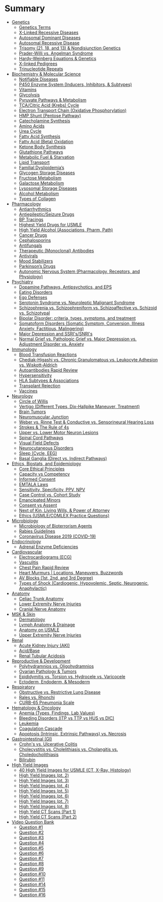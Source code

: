 # Summary

- [Genetics](genetics/index.md)
    - [Genetics Terms](genetics/01.md)
    - [X-Linked Recessive Diseases](genetics/02.md)
    - [Autosomal Dominant Diseases](genetics/03.md)
    - [Autosomal Recessive Disease](genetics/04.md)
    - [Trisomy (21, 18, and 13) & Nondisjunction Genetics](genetics/05.md)
    - [Prader-Willi vs. Angelman Syndrome](genetics/06.md)
    - [Hardy-Weinberg Equations & Genetics](genetics/07.md)
    - [X-linked Pedigrees](genetics/08.md)
    - [Trinucleotide Repeats](genetics/09.md)
- [Biochemistry & Molecular Science](biochemistry/index.md)
    - [Notifiable Diseases](biochemistry/01.md)
    - [P450 Enzyme System (Inducers, Inhibitors, & Subtypes)](biochemistry/02.md)
    - [Vitamins](biochemistry/03.md)
    - [Glycolysis](biochemistry/04.md)
    - [Pyruvate Pathways & Metabolism](biochemistry/05.md)
    - [TCA/Citric Acid (Krebs) Cycle](biochemistry/06.md)
    - [Electron Transport Chain (Oxidative Phosphorylation)](biochemistry/07.md)
    - [HMP Shunt (Pentose Pathway)](biochemistry/08.md)
    - [Catecholamine Synthesis](biochemistry/09.md)
    - [Amino Acids](biochemistry/10.md)
    - [Urea Cycle](biochemistry/11.md)
    - [Fatty Acid Synthesis](biochemistry/12.md)
    - [Fatty Acid (Beta) Oxidation](biochemistry/13.md)
    - [Ketone Body Synthesis](biochemistry/14.md)
    - [Glutathione Pathways](biochemistry/15.md)
    - [Metabolic Fuel & Starvation](biochemistry/16.md)
    - [Lipid Transport](biochemistry/17.md)
    - [Familial Dyslipidemia’s](biochemistry/18.md)
    - [Glycogen Storage Diseases](biochemistry/19.md)
    - [Fructose Metabolism](biochemistry/20.md)
    - [Galactose Metabolism](biochemistry/21.md)
    - [Lysosomal Storage Diseases](biochemistry/22.md)
    - [Alcohol Metabolism](biochemistry/23.md)
    - [Types of Collagen](biochemistry/24.md)
- [Pharmacology](pharmacology/index.md)
    - [Antiarrhythmics](pharmacology/01.md)
    - [Antiepileptic/Seizure Drugs](pharmacology/01.md)
    - [BP Tracings](pharmacology/02.md)
    - [Highest Yield Drugs for USMLE](pharmacology/03.md)
    - [High Yield Alcohol (Associations, Pharm, Path)](pharmacology/04.md)
    - [Cancer Drugs](pharmacology/05.md)
    - [Cephalosporins](pharmacology/06.md)
    - [Antifungals](pharmacology/07.md)
    - [Therapeutic (Monoclonal) Antibodies](pharmacology/08.md)
    - [Antivirals](pharmacology/09.md)
    - [Mood Stabilizers](pharmacology/10.md)
    - [Parkinson’s Drugs](pharmacology/11.md)
    - [Autonomic Nervous System (Pharmacology, Receptors, and Physiology)](pharmacology/12.md)
- [Psychiatry]()
    - [Dopamine Pathways, Antipsychotics, and EPS]()
    - [Eating Disorders]()
    - [Ego Defenses]()
    - [Serotonin Syndrome vs. Neuroleptic Malignant Syndrome]()
    - [Schizophrenia vs. Schizophreniform vs. Schizoaffective vs. Schizoid vs. Schizotypal]()
    - [Bipolar Disorder: criteria, types, symptoms, and treatment]()
    - [Somatoform Disorders (Somatic Symptom, Conversion, Illness Anxiety, Factitious, Malingering)]()
    - [Major Depression and SSRI's/SNRI's]()
    - [Normal Grief vs. Pathologic Grief vs. Major Depression vs. Adjustment Disorder vs. Anxiety]()
- [Immunology]()
    - [Blood Transfusion Reactions]()
    - [Chediak-Higashi vs. Chronic Granulomatous vs. Leukocyte Adhesion vs. Wiskott-Aldrich]()
    - [Autoantibodies Rapid Review]()
    - [Hypersensitivity]()
    - [HLA Subtypes & Associations]()
    - [Transplant Rejection]()
    - [Vaccines]()
- [Neurology]()
    - [Circle of Willis]()
    - [Vertigo (Different Types, Dix-Hallpike Maneuver, Treatment)]()
    - [Brain Tumors]()
    - [Neuromuscular Junction]()
    - [Weber vs. Rinne Test & Conductive vs. Sensorineural Hearing Loss]()
    - [Strokes & The Rule of 4s]()
    - [Upper vs. Lower Motor Neuron Lesions]()
    - [Spinal Cord Pathways]()
    - [Visual Field Defects]()
    - [Neurocutaneous Disorders]()
    - [Sleep (Cycle, EEG)]()
    - [Basal Ganglia (Direct vs. Indirect Pathways)]()
- [Ethics, Biostats, and Epidemiology]()
    - [Core Ethical Principles]()
    - [Capacity vs Competency]()
    - [Informed Consent]()
    - [EMTALA Laws]()
    - [Sensitivity, Specificity, PPV, NPV]()
    - [Case Control vs. Cohort Study]()
    - [Emancipated Minors]()
    - [Consent vs Assent]()
    - [Next of Kin, Living Wills, & Power of Attorney]()
    - [Ethics (USMLE/COMLEX Practice Questions)]()
- [Microbiology]()
    - [Microbiology of Bioterrorism Agents]()
    - [Rabies Guidelines]()
    - [Coronavirus Disease 2019 (COVID-19)]()
- [Endocrinology]()
    - [Adrenal Enzyme Deficiencies]()
- [Cardiovascular]()
    - [Electrocardiograms (ECG)]()
    - [Vasculitis]()
    - [Chest Pain Rapid Review]()
    - [Heart Murmurs | Locations, Maneuvers, Buzzwords]()
    - [AV Blocks (1st, 2nd, and 3rd Degree)]()
    - [Types of Shock (Cardiogenic, Hypovolemic, Septic, Neurogenic, Anaphylactic)]()
- [Anatomy]()
    - [Celiac Trunk Anatomy]()
    - [Lower Extremity Nerve Injuries]()
    - [Cranial Nerve Anatomy]()
- [MSK & Skin]()
    - [Dermatology]()
    - [Lymph Anatomy & Drainage]()
    - [Anatomy on USMLE]()
    - [Upper Extremity Nerve Injuries]()
- [Renal]()
    - [Acute Kidney Injury (AKI)]()
    - [Acid/Base]()
    - [Renal Tubular Acidosis]()
- [Reproductive & Development]()
    - [Polyhydramnios vs. Oligohydramnios]()
    - [Ovarian Pathology & Tumors]()
    - [Epididymitis vs. Torsion vs. Hydrocele vs. Varicocele]()
    - [Ectoderm, Endoderm, & Mesoderm]()
- [Respiratory]()
    - [Obstructive vs. Restrictive Lung Disease]()
    - [Rales vs. Rhonchi]()
    - [CURB-65 Pneumonia Scale]()
- [Hematology & Oncology]()
    - [Anemia (Types, Findings, Lab Values)]()
    - [Bleeding Disorders (ITP vs TTP vs HUS vs DIC)]()
    - [Leukemia]()
    - [Coagulation Cascade]()
    - [Apoptosis (Intrinsic, Extrinsic Pathways) vs. Necrosis]()
- [Gastrointestinal (GI)]()
    - [Crohn's vs. Ulcerative Colitis]()
    - [Cholecystitis vs. Cholelithiasis vs. Cholangitis vs. Choledocholithiasis]()
    - [Bilirubin]()
- [High Yield Images]()
    - [40 High Yield Images for USMLE (CT, X-Ray, Histology)]()
    - [High Yield Images (pt. 2)]()
    - [High Yield Images (pt. 3)]()
    - [High Yield Images (pt. 4)]()
    - [High Yield Images (pt. 5)]()
    - [High Yield Images (pt. 6)]()
    - [High Yield Images (pt. 7)]()
    - [High Yield Images (pt. 8)]()
    - [High Yield CT Scans (Part 1)]()
    - [High Yield CT Scans (Part 2)]()
- [Video Question Bank]()
    - [Question #1]()
    - [Question #2]()
    - [Question #3]()
    - [Question #4]()
    - [Question #5]()
    - [Question #6]()
    - [Question #7]()
    - [Question #8]()
    - [Question #9]()
    - [Question #10]()
    - [Question #11]()
    - [Question #14]()
    - [Question #15]()
    - [Question #16]()
